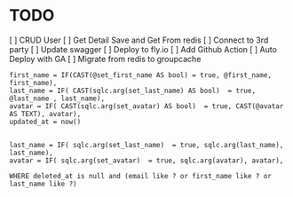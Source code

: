 # TODO
[ ] CRUD User
[ ] Get Detail Save and Get From redis
[ ] Connect to 3rd party
[ ] Update swagger
[ ] Deploy to fly.io
[ ] Add Github Action
[ ] Auto Deploy with GA
[ ] Migrate from redis to groupcache


    first_name = IF(CAST(@set_first_name AS bool) = true, @first_name, first_name),
    last_name = IF( CAST(sqlc.arg(set_last_name) AS bool)  = true, @last_name , last_name),
    avatar = IF( CAST(sqlc.arg(set_avatar) AS bool)  = true, CAST(@avatar AS TEXT), avatar),
    updated_at = now()


    last_name = IF( sqlc.arg(set_last_name)  = true, sqlc.arg(last_name), last_name),
    avatar = IF( sqlc.arg(set_avatar)  = true, sqlc.arg(avatar), avatar),

    WHERE deleted_at is null and (email like ? or first_name like ? or last_name like ?)